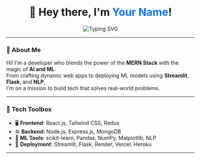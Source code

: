 <h1 align="center">
  👋 Hey there, I'm <span style="color:#0d6efd"><strong>Your Name</strong></span>!
</h1>

<p align="center">
  <img src="https://readme-typing-svg.herokuapp.com?font=Fira+Code&size=24&pause=1000&color=36BCF7&center=true&vCenter=true&width=800&lines=Passionate+about+AI%2C+ML+Solutions.;MERN+Stack+Developer.;Full+Stack+Web+Developer." alt="Typing SVG" />
</p>

---

### 🚀 About Me

Hi! I'm a developer who blends the power of the **MERN Stack** with the magic of **AI and ML**.  
From crafting dynamic web apps to deploying ML models using **Streamlit**, **Flask**, and **NLP**,  
I'm on a mission to build tech that solves real-world problems.

---

### 🧰 Tech Toolbox

- 🖥️ **Frontend**: React.js, Tailwind CSS, Redux
- ⚙️ **Backend**: Node.js, Express.js, MongoDB
- 🤖 **ML Tools**: scikit-learn, Pandas, NumPy, Matplotlib, NLP
- 🚀 **Deployment**: Streamlit, Flask, Render, Vercel, Heroku

---

